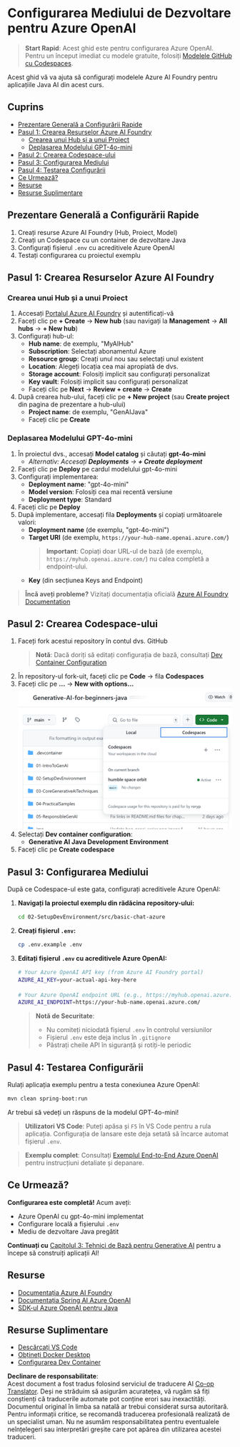 <!--
CO_OP_TRANSLATOR_METADATA:
{
  "original_hash": "e00bbea0f95c611aa3bec676d23e8b43",
  "translation_date": "2025-07-21T21:04:45+00:00",
  "source_file": "02-SetupDevEnvironment/getting-started-azure-openai.md",
  "language_code": "ro"
}
-->
# Configurarea Mediului de Dezvoltare pentru Azure OpenAI

> **Start Rapid**: Acest ghid este pentru configurarea Azure OpenAI. Pentru un început imediat cu modele gratuite, folosiți [Modelele GitHub cu Codespaces](./README.md#quick-start-cloud).

Acest ghid vă va ajuta să configurați modelele Azure AI Foundry pentru aplicațiile Java AI din acest curs.

## Cuprins

- [Prezentare Generală a Configurării Rapide](../../../02-SetupDevEnvironment)
- [Pasul 1: Crearea Resurselor Azure AI Foundry](../../../02-SetupDevEnvironment)
  - [Crearea unui Hub și a unui Proiect](../../../02-SetupDevEnvironment)
  - [Deplasarea Modelului GPT-4o-mini](../../../02-SetupDevEnvironment)
- [Pasul 2: Crearea Codespace-ului](../../../02-SetupDevEnvironment)
- [Pasul 3: Configurarea Mediului](../../../02-SetupDevEnvironment)
- [Pasul 4: Testarea Configurării](../../../02-SetupDevEnvironment)
- [Ce Urmează?](../../../02-SetupDevEnvironment)
- [Resurse](../../../02-SetupDevEnvironment)
- [Resurse Suplimentare](../../../02-SetupDevEnvironment)

## Prezentare Generală a Configurării Rapide

1. Creați resurse Azure AI Foundry (Hub, Proiect, Model)
2. Creați un Codespace cu un container de dezvoltare Java
3. Configurați fișierul `.env` cu acreditivele Azure OpenAI
4. Testați configurarea cu proiectul exemplu

## Pasul 1: Crearea Resurselor Azure AI Foundry

### Crearea unui Hub și a unui Proiect

1. Accesați [Portalul Azure AI Foundry](https://ai.azure.com/) și autentificați-vă
2. Faceți clic pe **+ Create** → **New hub** (sau navigați la **Management** → **All hubs** → **+ New hub**)
3. Configurați hub-ul:
   - **Hub name**: de exemplu, "MyAIHub"
   - **Subscription**: Selectați abonamentul Azure
   - **Resource group**: Creați unul nou sau selectați unul existent
   - **Location**: Alegeți locația cea mai apropiată de dvs.
   - **Storage account**: Folosiți implicit sau configurați personalizat
   - **Key vault**: Folosiți implicit sau configurați personalizat
   - Faceți clic pe **Next** → **Review + create** → **Create**
4. După crearea hub-ului, faceți clic pe **+ New project** (sau **Create project** din pagina de prezentare a hub-ului)
   - **Project name**: de exemplu, "GenAIJava"
   - Faceți clic pe **Create**

### Deplasarea Modelului GPT-4o-mini

1. În proiectul dvs., accesați **Model catalog** și căutați **gpt-4o-mini**
   - *Alternativ: Accesați **Deployments** → **+ Create deployment***
2. Faceți clic pe **Deploy** pe cardul modelului gpt-4o-mini
3. Configurați implementarea:
   - **Deployment name**: "gpt-4o-mini"
   - **Model version**: Folosiți cea mai recentă versiune
   - **Deployment type**: Standard
4. Faceți clic pe **Deploy**
5. După implementare, accesați fila **Deployments** și copiați următoarele valori:
   - **Deployment name** (de exemplu, "gpt-4o-mini")
   - **Target URI** (de exemplu, `https://your-hub-name.openai.azure.com/`)  
      > **Important**: Copiați doar URL-ul de bază (de exemplu, `https://myhub.openai.azure.com/`) nu calea completă a endpoint-ului.
   - **Key** (din secțiunea Keys and Endpoint)

> **Încă aveți probleme?** Vizitați documentația oficială [Azure AI Foundry Documentation](https://learn.microsoft.com/azure/ai-foundry/how-to/create-projects?tabs=ai-foundry&pivots=hub-project)

## Pasul 2: Crearea Codespace-ului

1. Faceți fork acestui repository în contul dvs. GitHub
   > **Notă**: Dacă doriți să editați configurația de bază, consultați [Dev Container Configuration](../../../.devcontainer/devcontainer.json)
2. În repository-ul fork-uit, faceți clic pe **Code** → fila **Codespaces**
3. Faceți clic pe **...** → **New with options...**
![crearea unui codespace cu opțiuni](../../../translated_images/codespaces.9945ded8ceb431a58e8bee7f212e8c62b55733b7e302fd58194fadc95472fa3c.ro.png)
4. Selectați **Dev container configuration**: 
   - **Generative AI Java Development Environment**
5. Faceți clic pe **Create codespace**

## Pasul 3: Configurarea Mediului

După ce Codespace-ul este gata, configurați acreditivele Azure OpenAI:

1. **Navigați la proiectul exemplu din rădăcina repository-ului:**
   ```bash
   cd 02-SetupDevEnvironment/src/basic-chat-azure
   ```

2. **Creați fișierul `.env`:**
   ```bash
   cp .env.example .env
   ```

3. **Editați fișierul `.env` cu acreditivele Azure OpenAI:**
   ```bash
   # Your Azure OpenAI API key (from Azure AI Foundry portal)
   AZURE_AI_KEY=your-actual-api-key-here
   
   # Your Azure OpenAI endpoint URL (e.g., https://myhub.openai.azure.com/)
   AZURE_AI_ENDPOINT=https://your-hub-name.openai.azure.com/
   ```

   > **Notă de Securitate**: 
   > - Nu comiteți niciodată fișierul `.env` în controlul versiunilor
   > - Fișierul `.env` este deja inclus în `.gitignore`
   > - Păstrați cheile API în siguranță și rotiți-le periodic

## Pasul 4: Testarea Configurării

Rulați aplicația exemplu pentru a testa conexiunea Azure OpenAI:

```bash
mvn clean spring-boot:run
```

Ar trebui să vedeți un răspuns de la modelul GPT-4o-mini!

> **Utilizatori VS Code**: Puteți apăsa și `F5` în VS Code pentru a rula aplicația. Configurația de lansare este deja setată să încarce automat fișierul `.env`.

> **Exemplu complet**: Consultați [Exemplul End-to-End Azure OpenAI](./src/basic-chat-azure/README.md) pentru instrucțiuni detaliate și depanare.

## Ce Urmează?

**Configurarea este completă!** Acum aveți:
- Azure OpenAI cu gpt-4o-mini implementat
- Configurare locală a fișierului `.env`
- Mediu de dezvoltare Java pregătit

**Continuați cu** [Capitolul 3: Tehnici de Bază pentru Generative AI](../03-CoreGenerativeAITechniques/README.md) pentru a începe să construiți aplicații AI!

## Resurse

- [Documentația Azure AI Foundry](https://learn.microsoft.com/azure/ai-services/)
- [Documentația Spring AI Azure OpenAI](https://docs.spring.io/spring-ai/reference/api/clients/azure-openai-chat.html)
- [SDK-ul Azure OpenAI pentru Java](https://learn.microsoft.com/java/api/overview/azure/ai-openai-readme)

## Resurse Suplimentare

- [Descărcați VS Code](https://code.visualstudio.com/Download)
- [Obțineți Docker Desktop](https://www.docker.com/products/docker-desktop)
- [Configurarea Dev Container](../../../.devcontainer/devcontainer.json)

**Declinare de responsabilitate**:  
Acest document a fost tradus folosind serviciul de traducere AI [Co-op Translator](https://github.com/Azure/co-op-translator). Deși ne străduim să asigurăm acuratețea, vă rugăm să fiți conștienți că traducerile automate pot conține erori sau inexactități. Documentul original în limba sa natală ar trebui considerat sursa autoritară. Pentru informații critice, se recomandă traducerea profesională realizată de un specialist uman. Nu ne asumăm responsabilitatea pentru eventualele neînțelegeri sau interpretări greșite care pot apărea din utilizarea acestei traduceri.